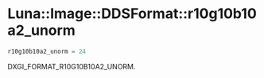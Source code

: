 # Luna::Image::DDSFormat::r10g10b10a2_unorm

```c++
r10g10b10a2_unorm = 24
```

DXGI_FORMAT_R10G10B10A2_UNORM. 

